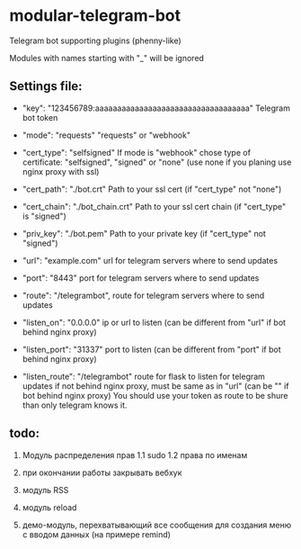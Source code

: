 # modular-telegram-bot
Telegram bot supporting plugins (phenny-like)

Modules with names starting with "_" will be ignored


## Settings file:
* "key": "123456789:aaaaaaaaaaaaaaaaaaaaaaaaaaaaaaaaaaa"
Telegram bot token

* "mode": "requests"
"requests" or "webhook"

* "cert_type": "selfsigned"
If mode is "webhook" chose type of certificate:
"selfsigned", "signed" or "none" (use none if you planing use nginx proxy with ssl)

* "cert_path": "./bot.crt"
Path to your ssl cert (if "cert_type" not "none")

* "cert_chain": "./bot_chain.crt"
Path to your ssl cert chain (if "cert_type" is "signed")

* "priv_key": "./bot.pem"
Path to your private key (if "cert_type" not "signed")

* "url": "example.com"
url for telegram servers where to send updates

* "port": "8443"
port for telegram servers where to send updates

* "route": "/telegrambot",
route for telegram servers where to send updates

* "listen_on": "0.0.0.0"
ip or url to listen
(can be different from "url" if bot behind nginx proxy)

* "listen_port": "31337"
port to listen
(can be different from "port" if bot behind nginx proxy)

* "listen_route": "/telegrambot"
route for flask to listen for telegram updates
if not behind nginx proxy, must be same as in "url"
(can be "" if bot behind nginx proxy)
You should use your token as route to be shure than only telegram knows it.


## todo:
1. Модуль распределения прав
1.1 sudo
1.2 права по именам

2. при окончании работы закрывать вебхук

3. модуль RSS

4. модуль reload

5. демо-модуль, перехватывающий все сообщения для создания меню с вводом данных (на примере remind)